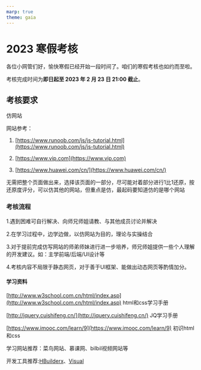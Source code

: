 ```yaml
---
marp: true
theme: gaia
---
```

# 2023 寒假考核

各位小网管们好，愉快寒假已经开始一段时间了。咱们的寒假考核也如约而至啦。

考核完成时间为**即日起至 2023 年 2 月 23 日 21:00 截止**。


## 考核要求

仿网站

网站参考：

1. [https://www.runoob.com/js/js-tutorial.html](https://www.runoob.com/js/js-tutorial.html)

2. [https://www.vip.com](https://www.vip.com)

3. [https://www.huawei.com/cn/](https://www.huawei.com/cn/)

无需把整个页面做出来，选择该页面的一部分，尽可能对着部分进行1比1还原，按还原度评分，可以仿其他的网站，但重点是仿，最起码要知道仿的是哪个网站

### 考核流程

1.遇到困难可自行解决、向师兄师姐请教、与其他成员讨论并解决

2.在学习过程中，边学边做，以仿网站为目的，理论与实操结合

3.对于提前完成仿写网站的师弟师妹进行进一步培养，师兄师姐提供一些个人理解的开发建议。如：主学前端/后端/UI设计等

4.考核内容不局限于静态网页，对于善于UI框架、能做出动态网页等酌情加分。

#### 学习资料

[http://www.w3school.com.cn/html/index.asp](http://www.w3school.com.cn/html/index.asp)  html和css学习手册

[http://jquery.cuishifeng.cn/](http://jquery.cuishifeng.cn/)  JQ学习手册

[https://www.imooc.com/learn/9](https://www.imooc.com/learn/9)  初识html和css

学习网站推荐：菜鸟网站、慕课网、bilbil视频网站等

开发工具推荐:[HBuilderx](https://www.dcloud.io/hbuilderx.html)、[Visual](https://code.visualstudio.com/)


